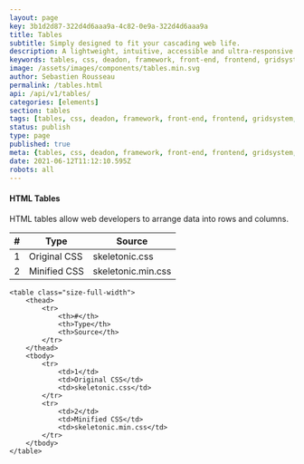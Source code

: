 ```yaml
---
layout: page
key: 3b1d2d87-322d4d6aaa9a-4c82-0e9a-322d4d6aaa9a
title: Tables
subtitle: Simply designed to fit your cascading web life.
description: A lightweight, intuitive, accessible and ultra-responsive CSS Framework to streamline your Digital and Mobile Web development needs.
keywords: tables, css, deadon, framework, front-end, frontend, gridsystem, lightweight, mobile-first, modern, responsive, semantic, skeletonic, skeletonic.css, style-agnostic
image: /assets/images/components/tables.min.svg
author: Sebastien Rousseau
permalink: /tables.html
api: /api/v1/tables/
categories: [elements]
section: tables
tags: [tables, css, deadon, framework, front-end, frontend, gridsystem, lightweight, mobile-first, modern, responsive, semantic, skeletonic, skeletonic.css, style-agnostic]
status: publish
type: page
published: true
meta: {tables, css, deadon, framework, front-end, frontend, gridsystem, lightweight, mobile-first, modern, responsive, semantic, skeletonic, skeletonic.css, style-agnostic}
date: 2021-06-12T11:12:10.595Z
robots: all
---
```


<!-- Table -->
<section class="grid-flex text-left">
    <div class="flex-12" markdown="1">

#### HTML Tables

HTML tables allow web developers to arrange data into rows and columns.

<table class="size-full-width">
    <thead>
        <tr>
            <th>#</th>
            <th>Type</th>
            <th>Source</th>
        </tr>
    </thead>
    <tbody>
        <tr>
            <td>1</td>
            <td>Original CSS</td>
            <td>skeletonic.css</td>
        </tr>
        <tr>
            <td>2</td>
            <td>Minified CSS</td>
            <td>skeletonic.min.css</td>
        </tr>
    </tbody>
</table>

<pre><code>&lt;table class=&quot;size-full-width&quot;&gt;&#10;    &lt;thead&gt;&#10;        &lt;tr&gt;&#10;            &lt;th&gt;#&lt;/th&gt;&#10;            &lt;th&gt;Type&lt;/th&gt;&#10;            &lt;th&gt;Source&lt;/th&gt;&#10;        &lt;/tr&gt;&#10;    &lt;/thead&gt;&#10;    &lt;tbody&gt;&#10;        &lt;tr&gt;&#10;            &lt;td&gt;1&lt;/td&gt;&#10;            &lt;td&gt;Original CSS&lt;/td&gt;&#10;            &lt;td&gt;skeletonic.css&lt;/td&gt;&#10;        &lt;/tr&gt;&#10;        &lt;tr&gt;&#10;            &lt;td&gt;2&lt;/td&gt;&#10;            &lt;td&gt;Minified CSS&lt;/td&gt;&#10;            &lt;td&gt;skeletonic.min.css&lt;/td&gt;&#10;        &lt;/tr&gt;&#10;    &lt;/tbody&gt;&#10;&lt;/table&gt;</code></pre>

</div>
</section>
<!-- End Table -->
